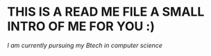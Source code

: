 <!--- 👋 Hi, I’m @anishacode
- 👀 I’m interested in ...
- 🌱 I’m currently learning ...
- 💞️ I’m looking to collaborate on ...
- 📫 How to reach me ...---!>

<!---
anishacode/anishacode is a ✨ special ✨ repository because its `README.md` (this file) appears on your GitHub profile.
You can click the Preview link to take a look at your changes.
--->
# THIS IS A READ ME FILE A SMALL INTRO OF ME FOR YOU  :)
<i> I am currently pursuing my Btech in computer science</i>
<style>baground-color="red"</style>
